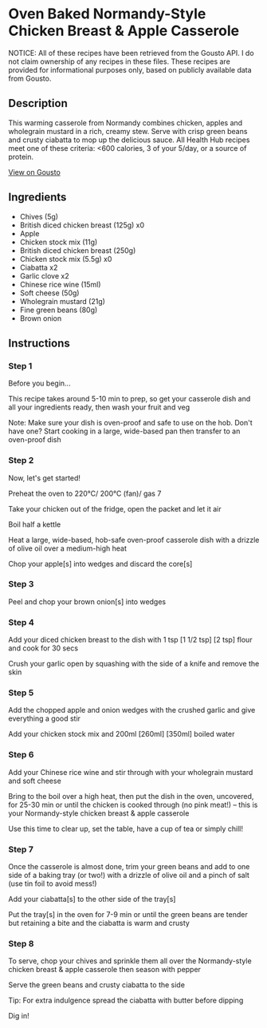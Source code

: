 # Oven Baked Normandy-Style Chicken Breast & Apple Casserole

NOTICE: All of these recipes have been retrieved from the Gousto API. I do not claim ownership of any recipes in these files. These recipes are provided for informational purposes only, based on publicly available data from Gousto.

## Description

This warming casserole from Normandy combines chicken, apples and wholegrain mustard in a rich, creamy stew. Serve with crisp green beans and crusty ciabatta to mop up the delicious sauce. All Health Hub recipes meet one of these criteria: <600 calories, 3 of your 5/day, or a source of protein.

[View on Gousto](https://www.gousto.co.uk/recipes/cookbook/oven-baked-normandy-chicken-breast-apple-casserole)

## Ingredients

- Chives (5g)
- British diced chicken breast (125g) x0
- Apple
- Chicken stock mix (11g)
- British diced chicken breast (250g)
- Chicken stock mix (5.5g) x0
- Ciabatta x2
- Garlic clove x2
- Chinese rice wine (15ml)
- Soft cheese (50g)
- Wholegrain mustard (21g)
- Fine green beans (80g)
- Brown onion

## Instructions


### Step 1

Before you begin...

This recipe takes around 5-10 min to prep, so get your casserole dish and all your ingredients ready, then wash your fruit and veg

Note: Make sure your dish is oven-proof and safe to use on the hob. Don't have one? Start cooking in a large, wide-based pan then transfer to an oven-proof dish


### Step 2

Now, let's get started!

Preheat the oven to 220°C/ 200°C (fan)/ gas 7

Take your chicken out of the fridge, open the packet and let it air

Boil half a kettle

Heat a large, wide-based, hob-safe oven-proof casserole dish with a drizzle of olive oil over a medium-high heat

Chop your apple[s] into wedges and discard the core[s]


### Step 3

Peel and chop your brown onion[s] into wedges


### Step 4

Add your diced chicken breast to the dish with 1 tsp <span class="text-purple">[1 1/2 tsp] </span><span class="text-danger">[2 tsp] </span>flour and cook for 30 secs

Crush your garlic open by squashing with the side of a knife and remove the skin


### Step 5

Add the chopped apple and onion wedges with the crushed garlic and give everything a good stir

Add your chicken stock mix and 200ml <span class="text-purple">[260ml]<span class="text-danger"> </span>[350ml] </span>boiled water


### Step 6

Add your Chinese rice wine and stir through with your wholegrain mustard and soft cheese

Bring to the boil over a high heat, then put the dish in the oven, uncovered, for 25-30 min or until the chicken is cooked through (no pink meat!) – this is your Normandy-style chicken breast & apple casserole

Use this time to clear up, set the table, have a cup of tea or simply chill!


### Step 7

Once the casserole is almost done, trim your green beans and add to one side of a baking tray (or two!) with a drizzle of olive oil and a pinch of salt (use tin foil to avoid mess!)

Add your ciabatta[s] to the other side of the tray[s]

Put the tray[s] in the oven for 7-9 min or until the green beans are tender but retaining a bite and the ciabatta is warm and crusty

### Step 8

To serve, chop your chives and sprinkle them all over the Normandy-style chicken breast & apple casserole then season with pepper

Serve the green beans and crusty ciabatta to the side

Tip: For extra indulgence spread the ciabatta with butter before dipping

Dig in!

